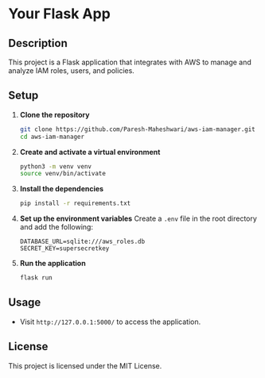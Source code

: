 # Your Flask App

## Description
This project is a Flask application that integrates with AWS to manage and analyze IAM roles, users, and policies.

## Setup

1. **Clone the repository**
    ```sh
    git clone https://github.com/Paresh-Maheshwari/aws-iam-manager.git
    cd aws-iam-manager
    ```

2. **Create and activate a virtual environment**
    ```sh
    python3 -m venv venv
    source venv/bin/activate
    ```

3. **Install the dependencies**
    ```sh
    pip install -r requirements.txt
    ```

4. **Set up the environment variables**
    Create a `.env` file in the root directory and add the following:
    ```plaintext
    DATABASE_URL=sqlite:///aws_roles.db
    SECRET_KEY=supersecretkey
    ```

5. **Run the application**
    ```sh
    flask run
    ```

## Usage

- Visit `http://127.0.0.1:5000/` to access the application.



## License
This project is licensed under the MIT License.
